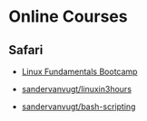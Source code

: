 # Online Courses


## Safari

- [Linux Fundamentals Bootcamp](https://learning.oreilly.com/live-events/linux-fundamentals-bootcamp/0636920325130/0636920058941/)

- [sandervanvugt/linuxin3hours](https://github.com/sandervanvugt/linuxin3hours)

- [sandervanvugt/bash-scripting](https://github.com/sandervanvugt/bash-scripting)
